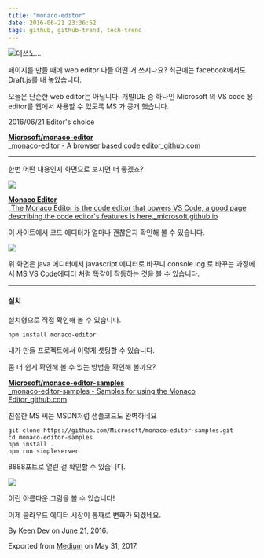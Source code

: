 ```yaml
---
title: "monaco-editor"
date: 2016-06-21 23:36:52
tags: github, github-trend, tech-trend 
---
```



![][image0]데쓰노...

페이지를 만들 때에 web editor 다들 어떤 거 쓰시나요? 최근에는 facebook에서도 Draft.js를 내 놓았습니다.

오늘은 단순한 web editor는 아닙니다. 개발IDE 중 하나인 Microsoft 의 VS code 용 editor를 웹에서 사용할 수 있도록 MS 가 공개 했습니다.

2016/06/21 Editor's choice

[**Microsoft/monaco-editor**  
_monaco-editor - A browser based code editor_github.com][anchor0][][anchor1]

---

한번 어떤 내용인지 화면으로 보시면 더 좋겠죠?

![][image1]

[**Monaco Editor**  
_The Monaco Editor is the code editor that powers VS Code, a good page describing the code editor's features is here._microsoft.github.io][anchor2][][anchor3]

이 사이트에서 코드 에디터가 얼마나 괜찮은지 확인해 볼 수 있습니다.

![][image2]

위 화면은 java 에디터에서 javascript 에디터로 바꾸니 console.log 로 바꾸는 과정에서 MS VS Code에디터 처럼 똑같이 작동하는 것을 볼 수 있습니다.

---

#### 설치

설치형으로 직접 확인해 볼 수 있습니다.
    
    npm install monaco-editor

내가 만들 프로젝트에서 이렇게 셋팅할 수 있습니다.

좀 더 쉽게 확인해 볼 수 있는 방법을 확인해 볼까요?

[**Microsoft/monaco-editor-samples**  
_monaco-editor-samples - Samples for using the Monaco Editor_github.com][anchor4][][anchor5]

친절한 MS 씨는 MSDN처럼 샘플코드도 완벽하네요
    
    git clone https://github.com/Microsoft/monaco-editor-samples.git  
    cd monaco-editor-samples  
    npm install .  
    npm run simpleserver

8888포트로 열린 걸 확인할 수 있습니다.

![][image3]

이런 아름다운 그림을 볼 수 있습니다!

이제 클라우드 에디터 시장이 통째로 변화가 되겠네요.

By [Keen Dev][anchor6] on [June 21, 2016][anchor7].

Exported from [Medium][anchor8] on May 31, 2017\.


[anchor0]: https://github.com/Microsoft/monaco-editor "https://github.com/Microsoft/monaco-editor"
[anchor1]: https://github.com/Microsoft/monaco-editor
[anchor2]: https://microsoft.github.io/monaco-editor/index.html "https://microsoft.github.io/monaco-editor/index.html"
[anchor3]: https://microsoft.github.io/monaco-editor/index.html
[anchor4]: https://github.com/Microsoft/monaco-editor-samples "https://github.com/Microsoft/monaco-editor-samples"
[anchor5]: https://github.com/Microsoft/monaco-editor-samples
[anchor6]: https://medium.com/@keendev
[anchor7]: https://medium.com/p/d2978bb60a75
[anchor8]: https://medium.com


[image0]: /images/0*FmuXwiGNXfy8TGPy.png
[image1]: /images/1*rmPXvlsy20wC0YBPzHJDPA.png
[image2]: /images/1*DtVI0lhg_WEQ1zMs91Ch_g.gif
[image3]: /images/1*XI9McfTEm9F2akMoq9O_eA.pn